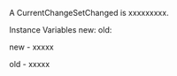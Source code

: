 A CurrentChangeSetChanged is xxxxxxxxx.Instance Variables	new:		<Object>	old:		<Object>new	- xxxxxold	- xxxxx
